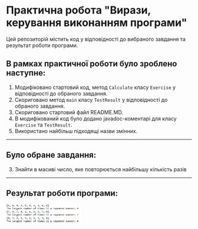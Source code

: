 # Практична робота "Вирази, керування виконанням програми"

Цей репозиторій містить код у відповідності до вибраного завдання та результат роботи програми.

## В рамках практичної роботи було зроблено наступне:
1. Модифіковано стартовий код, метод ```Calculate``` класу ```Exercise``` у відповідності до обраного завдання.
2. Скориговано метод ```main``` класу ```TestResult``` у відповідності до обраного завдання.
3. Скориговано стартовий файл README.MD.
4. В модифікований код було додано javadoc-коментарі для класу ```Exercise``` та ```TestResult```.
5. Використано найбільш підходящі назви змінних.
----

## Було обране завдання:
3. Знайти в масиві число, яке повторюється найбільшу кількість разів
----

## Результат роботи програми:
<img src="https://github.com/ppc-ntu-khpi/virazi-keruvannya-34-idjis/blob/master/result.png" width="40%"/>
